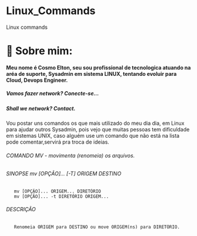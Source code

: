 # Linux_Commands
Linux commands

# 🚀 Sobre mim: 
#### Meu nome é Cosmo Elton, seu sou profissional de tecnologica atuando na aréa de suporte, Sysadmin em sistema LINUX, tentando evoluir para Cloud, Devops Engineer.

##### Vamos fazer network? Conecte-se...
##### Shall we network? Contact.

Vou postar uns comandos os que mais utilizado do meu dia dia, em Linux para ajudar outros Sysadmin, pois vejo que muitas pessoas tem dificuldade em sistemas UNIX, caso alguém use um comando que não está na lista pode comentar,servirá pra troca de ideias.

###### COMANDO MV - movimenta (renomeia) os arquivos.

###### SINOPSE       mv [OPÇÃO]... [-T] ORIGEM DESTINO
       mv [OPÇÃO]... ORIGEM... DIRETÓRIO
       mv [OPÇÃO]... -t DIRETÓRIO ORIGEM...

###### DESCRIÇÃO
       Renomeia ORIGEM para DESTINO ou move ORIGEM(ns) para DIRETÓRIO.
